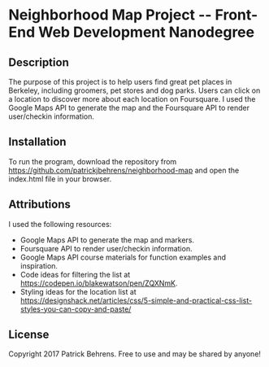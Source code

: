 # Neighborhood Map Project -- Front-End Web Development Nanodegree

## Description

The purpose of this project is to help users find great pet places in Berkeley, including groomers, pet stores and dog parks. Users can click on a location to discover more about each location on Foursquare. I used the Google Maps API to generate the map and the Foursquare API to render user/checkin information.

## Installation

To run the program, download the repository from https://github.com/patrickjbehrens/neighborhood-map and open the index.html file in your browser. 

## Attributions

I used the following resources:
* Google Maps API to generate the map and markers.
* Foursquare API to render user/checkin information.
* Google Maps API course materials for function examples and inspiration.
* Code ideas for filtering the list at https://codepen.io/blakewatson/pen/ZQXNmK.
* Styling ideas for the location list at https://designshack.net/articles/css/5-simple-and-practical-css-list-styles-you-can-copy-and-paste/

## License

Copyright 2017 Patrick Behrens. Free to use and may be shared by anyone!
